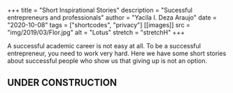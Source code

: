 +++
title = "Short Inspirational Stories"
description = "Sucessful entrepreneurs and professionals"
author = "Yacila I. Deza Araujo"
date = "2020-10-08"
tags = ["shortcodes", "privacy"]
[[images]]
  src = "img/2019/03/Flor.jpg"
  alt = "Lotus"
  stretch = "stretchH"
+++

A successful academic career is not easy at all. 
To be a successful entrepreneur, you need to work very hard. 
Here we have some short stories about successful people who show us that giving up is not an option.

## UNDER CONSTRUCTION
